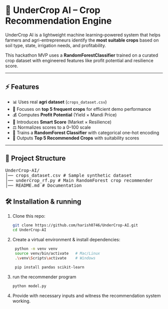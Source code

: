 # 🌱 UnderCrop AI – Crop Recommendation Engine  

UnderCrop AI is a lightweight machine learning–powered system that helps farmers and agri-entrepreneurs identify the **most suitable crops** based on soil type, state, irrigation needs, and profitability.  

This hackathon MVP uses a **RandomForestClassifier** trained on a curated crop dataset with engineered features like profit potential and resilience score.  

---

## ⚡ Features
- 📊 Uses real **agri dataset** (`crops_dataset.csv`)  
- 🌾 Focuses on **top 5 frequent crops** for efficient demo performance  
- 💰 Computes **Profit Potential** (Yield × Mandi Price)  
- 🧮 Introduces **Smart Score** (Market × Resilience)  
- ⚖️ Normalizes scores to a 0–100 scale  
- 🤖 Trains a **RandomForest Classifier** with categorical one-hot encoding  
- 🎯 Outputs **Top 5 Recommended Crops** with suitability scores  

---

## 📂 Project Structure

<pre>
UnderCrop-AI/
│── crops_dataset.csv # Sample synthetic dataset
│── undercrop_rf.py # Main RandomForest crop recommender
│── README.md # Documentation
</pre>

## 🛠 Installation & running
1. Clone this repo:
   ```bash
   git clone https://github.com/harish0746/UnderCrop-AI.git
   cd UnderCrop-AI
   ```
2. Create a virtual environment & install dependencies:
   ```bash
    python -m venv venv
    source venv/bin/activate   # Mac/Linux
    .\venv\Scripts\activate    # Windows

    pip install pandas scikit-learn
   ```
3. run the recommender program 
   ```bash
   python model.py
   ```
4. Provide with necessary inputs and witness the recommendation system working.